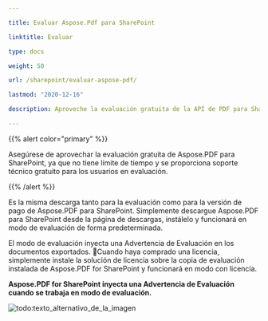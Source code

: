 ```yaml
---

title: Evaluar Aspose.Pdf para SharePoint

linktitle: Evaluar

type: docs

weight: 50

url: /sharepoint/evaluar-aspose-pdf/

lastmod: "2020-12-16"

description: Aproveche la evaluación gratuita de la API de PDF para SharePoint de Aspose, ya que no tiene límite de tiempo y se proporciona soporte técnico gratuito para los usuarios en evaluación.

---
```




{{% alert color="primary" %}}



Asegúrese de aprovechar la evaluación gratuita de Aspose.PDF para SharePoint, ya que no tiene límite de tiempo y se proporciona soporte técnico gratuito para los usuarios en evaluación.



{{% /alert %}}



Es la misma descarga tanto para la evaluación como para la versión de pago de Aspose.PDF para SharePoint. Simplemente descargue Aspose.PDF para SharePoint desde la página de descargas, instálelo y funcionará en modo de evaluación de forma predeterminada.



El modo de evaluación inyecta una Advertencia de Evaluación en los documentos exportados. Cuando haya comprado una licencia, simplemente instale la solución de licencia sobre la copia de evaluación instalada de Aspose.PDF for SharePoint y funcionará en modo con licencia.



**Aspose.PDF for SharePoint inyecta una Advertencia de Evaluación cuando se trabaja en modo de evaluación.**



![todo:texto_alternativo_de_la_imagen](evaluar-aspose-pdf_1.png)